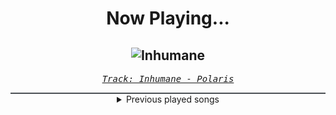 <div align="center"> 
<h1>Now Playing...</h1>

![Inhumane](https://i.scdn.co/image/ab67616d00001e027d18613f4e8cbcd6add6c5ab)
--
_<samp><a href="https://open.spotify.com/track/36K5KSqFJOCN9YLmSTkXrG">Track: Inhumane - Polaris</a></samp>_

<div style="border: 1px #4B5054 solid"></div>
<details>
  <summary>
    Previous played songs
  </summary>
  <table>
    <thead>
      <tr>
        <th>
          Artist
        </th>
        <th>
          Song
        </th>
        <th>
          Link
        </th>
      </tr>
    </thead>
    <tbody>
      <tr><td>Polaris</td><td>Inhumane</td><td><a href="https://open.spotify.com/track/36K5KSqFJOCN9YLmSTkXrG">https://open.spotify.com/track/36K5KSqFJOCN9YLmSTkXrG</a></td></tr><tr><td>Polaris</td><td>Inhumane</td><td><a href="https://open.spotify.com/track/36K5KSqFJOCN9YLmSTkXrG">https://open.spotify.com/track/36K5KSqFJOCN9YLmSTkXrG</a></td></tr><tr><td>Polaris</td><td>Inhumane</td><td><a href="https://open.spotify.com/track/36K5KSqFJOCN9YLmSTkXrG">https://open.spotify.com/track/36K5KSqFJOCN9YLmSTkXrG</a></td></tr><tr><td>Polaris</td><td>Inhumane</td><td><a href="https://open.spotify.com/track/36K5KSqFJOCN9YLmSTkXrG">https://open.spotify.com/track/36K5KSqFJOCN9YLmSTkXrG</a></td></tr><tr><td>In This Moment</td><td>THE PURGE</td><td><a href="https://open.spotify.com/track/42eexWfJFK34GC9c46fpLx">https://open.spotify.com/track/42eexWfJFK34GC9c46fpLx</a></td></tr><tr><td>In This Moment</td><td>THE PURGE</td><td><a href="https://open.spotify.com/track/42eexWfJFK34GC9c46fpLx">https://open.spotify.com/track/42eexWfJFK34GC9c46fpLx</a></td></tr><tr><td>In This Moment</td><td>THE PURGE</td><td><a href="https://open.spotify.com/track/42eexWfJFK34GC9c46fpLx">https://open.spotify.com/track/42eexWfJFK34GC9c46fpLx</a></td></tr><tr><td>In This Moment</td><td>THE PURGE</td><td><a href="https://open.spotify.com/track/42eexWfJFK34GC9c46fpLx">https://open.spotify.com/track/42eexWfJFK34GC9c46fpLx</a></td></tr><tr><td>Dance With the Dead</td><td>March of the Dead</td><td><a href="https://open.spotify.com/track/1yItTv2O2Ui8NmRPt3p7Pq">https://open.spotify.com/track/1yItTv2O2Ui8NmRPt3p7Pq</a></td></tr><tr><td>Arion</td><td>At the Break of Dawn</td><td><a href="https://open.spotify.com/track/7Afg7GsTbQa9WWbFQINevi">https://open.spotify.com/track/7Afg7GsTbQa9WWbFQINevi</a></td></tr><tr><td>Essenger</td><td>Plague Doctor</td><td><a href="https://open.spotify.com/track/39uV4w1rAbweeZpUl07GID">https://open.spotify.com/track/39uV4w1rAbweeZpUl07GID</a></td></tr><tr><td>Fight The Fade</td><td>Scratching (feat. Daedric)</td><td><a href="https://open.spotify.com/track/222UaDfI2Iwqciv1aqXBHL">https://open.spotify.com/track/222UaDfI2Iwqciv1aqXBHL</a></td></tr><tr><td>Daedric</td><td>Only</td><td><a href="https://open.spotify.com/track/5N6h0dmnyZrrTf4sn6khPQ">https://open.spotify.com/track/5N6h0dmnyZrrTf4sn6khPQ</a></td></tr><tr><td>STARSET</td><td>TRIALS</td><td><a href="https://open.spotify.com/track/23wrmyJ1S2sjeh2dFN5P9k">https://open.spotify.com/track/23wrmyJ1S2sjeh2dFN5P9k</a></td></tr><tr><td>3TEETH</td><td>Slum Planet</td><td><a href="https://open.spotify.com/track/45bwcq8x0C98NazTC43JsQ">https://open.spotify.com/track/45bwcq8x0C98NazTC43JsQ</a></td></tr><tr><td>Void Chapter</td><td>Diabolic - Single Edit</td><td><a href="https://open.spotify.com/track/6QtwStnl4ftkois2ADMuOJ">https://open.spotify.com/track/6QtwStnl4ftkois2ADMuOJ</a></td></tr><tr><td>Raizer</td><td>Fight To Infinity</td><td><a href="https://open.spotify.com/track/6gw6s2ZKsPqGdDn7Devco3">https://open.spotify.com/track/6gw6s2ZKsPqGdDn7Devco3</a></td></tr><tr><td>Marcin</td><td>Carmen</td><td><a href="https://open.spotify.com/track/7xkADeHElLMNmQ4yyo6O0S">https://open.spotify.com/track/7xkADeHElLMNmQ4yyo6O0S</a></td></tr><tr><td>Project Vela</td><td>You Can't Fix Me</td><td><a href="https://open.spotify.com/track/111VTYdFU8DKPojiOorF3b">https://open.spotify.com/track/111VTYdFU8DKPojiOorF3b</a></td></tr><tr><td>Daedric</td><td>Alchemy</td><td><a href="https://open.spotify.com/track/5JzMjqozNY8Sofcqwva9qX">https://open.spotify.com/track/5JzMjqozNY8Sofcqwva9qX</a></td></tr>
    </tbody>
  </table>
</details>

</div>
